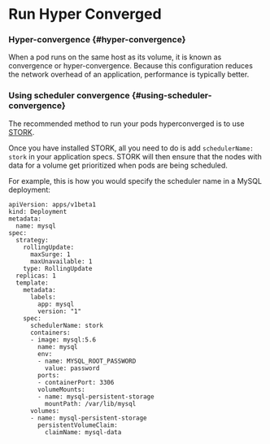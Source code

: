 # Run Hyper Converged

### Hyper-convergence {#hyper-convergence}

When a pod runs on the same host as its volume, it is known as convergence or hyper-convergence. Because this configuration reduces the network overhead of an application, performance is typically better.

### Using scheduler convergence {#using-scheduler-convergence}

The recommended method to run your pods hyperconverged is to use [STORK](https://docs.portworx.com/scheduler/kubernetes/stork.html).

Once you have installed STORK, all you need to do is add `schedulerName: stork` in your application specs. STORK will then ensure that the nodes with data for a volume get prioritized when pods are being scheduled.

For example, this is how you would specify the scheduler name in a MySQL deployment:

```text
apiVersion: apps/v1beta1
kind: Deployment
metadata:
  name: mysql
spec:
  strategy:
    rollingUpdate:
      maxSurge: 1
      maxUnavailable: 1
    type: RollingUpdate
  replicas: 1
  template:
    metadata:
      labels:
        app: mysql
        version: "1"
    spec:
      schedulerName: stork
      containers:
      - image: mysql:5.6
        name: mysql
        env:
        - name: MYSQL_ROOT_PASSWORD
          value: password
        ports:
        - containerPort: 3306
        volumeMounts:
        - name: mysql-persistent-storage
          mountPath: /var/lib/mysql
      volumes:
      - name: mysql-persistent-storage
        persistentVolumeClaim:
          claimName: mysql-data
```

